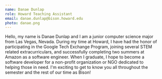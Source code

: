 ```yaml
---
name: Danae Dunlap
role: Howard Teaching Assistant
email: danae.dunlap@bison.howard.edu 
photo: danae.png
---
```


Hello, my name is Danae Dunlap and I am a junior computer science major from Las Vegas, Nevada. During my time at Howard, I have had the honor of participating in the Google Tech Exchange Program, joining several STEM related extracurriculars, and successfully completing two summers  at Amazon as a software engineer. When I graduate, I hope to become a software developer for a non-profit organization or NGO dedicated to helping those in need. I'm exciting to get to know you all throughout the semester and the rest of our time as Bison!